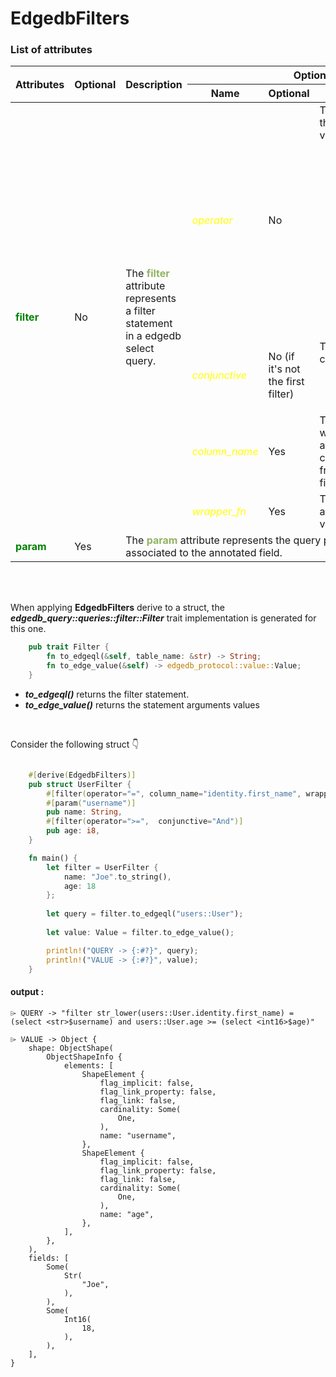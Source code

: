 # EdgedbFilters

### List of attributes

<table>
    <thead>
        <tr>
            <th rowspan="2">Attributes</th>
            <th rowspan="2">Optional</th>
            <th rowspan="2">Description</th>
            <th colspan="3">Options</th>
        </tr>
    <tr>
            <th>Name</th>
            <th>Optional</th>
            <th>Description</th>
    </tr>
    </thead>
    <tbody>
        <tr>
            <td rowspan="4"> <strong style="color: #008200">filter</strong> </td>
            <td rowspan="4"> No </td>
            <td rowspan="4"> The <strong style="color: #91b362">filter</strong> attribute represents a filter statement in a edgedb select query. </td>
            <td><i style="color: yellow">operator</i></td>
            <td>No</td>
            <td>
                The <i>operator</i> option that can takes following values :
                <ul>
                    <li>Exists</li>
                    <li>NotExists</li>
                    <li>Is ( or <strong>=</strong> )</li>
                    <li>IsNot ( or <strong>!=</strong> )</li>
                    <li>Like</li>
                    <li>ILike</li>
                    <li>In</li>
                    <li>NotIn</li>
                    <li>GreaterThan ( or <strong> > </strong> )</li>
                    <li>GreaterThanOrEqual ( or <strong> >= </strong> )</li>
                    <li>LessThan ( or <strong> < </strong> )</li>
                    <li>LessThanOrEqual ( or <strong> <= </strong> )</li>
                </ul>
            </td>
        </tr>
        <tr>
            <td><i style="color: yellow">conjunctive</i></td>
            <td>No (if it's not the first filter) </td>
            <td>
                The <i>conjunctive</i> option can be:
                <ul>
                    <li>And</li>
                    <li>Or</li>
                </ul>
            </td>
        </tr>
        <tr>
            <td><i style="color: yellow">column_name</i></td>
            <td>Yes</td>
            <td>The column_name on which the filter is applied. Only if the column name differs from the rust struct field name.</td>
        </tr>
        <tr>
            <td><i style="color: yellow">wrapper_fn</i></td>
            <td>Yes</td>
            <td>The edgedb function to apply to the column value while filtering.</td>
        </tr>
        <tr>
            <td> <strong style="color: #008200">param</strong> </td>
            <td> Yes </td>
            <td colspan="4"> 
            The <strong style="color: #91b362">param</strong> attribute represents the query parameter label associated to the annotated field. </td>
        </tr>
    </tbody>
</table>
<br><br>


When applying **EdgedbFilters** derive to a struct, the **_edgedb_query::queries::filter::Filter_** trait implementation is generated for this one.

```rust
    pub trait Filter {
        fn to_edgeql(&self, table_name: &str) -> String;
        fn to_edge_value(&self) -> edgedb_protocol::value::Value;
    }
```
- _**to_edgeql()**_ returns the filter statement.
- _**to_edge_value()**_ returns the statement arguments values
<br>

Consider the following struct 👇 
```rust

    #[derive(EdgedbFilters)]
    pub struct UserFilter {
        #[filter(operator="=", column_name="identity.first_name", wrapper_fn="str_lower")]
        #[param("username")]
        pub name: String,
        #[filter(operator=">=",  conjunctive="And")]
        pub age: i8,
    }
```

```rust
    fn main() {
        let filter = UserFilter {
            name: "Joe".to_string(),
            age: 18
        };
    
        let query = filter.to_edgeql("users::User");
    
        let value: Value = filter.to_edge_value();

        println!("QUERY -> {:#?}", query);
        println!("VALUE -> {:#?}", value);
    }
```

#### output :
```
⌲ QUERY -> "filter str_lower(users::User.identity.first_name) = (select <str>$username) and users::User.age >= (select <int16>$age)"
```
```
⌲ VALUE -> Object {
    shape: ObjectShape(
        ObjectShapeInfo {
            elements: [
                ShapeElement {
                    flag_implicit: false,
                    flag_link_property: false,
                    flag_link: false,
                    cardinality: Some(
                        One,
                    ),
                    name: "username",
                },
                ShapeElement {
                    flag_implicit: false,
                    flag_link_property: false,
                    flag_link: false,
                    cardinality: Some(
                        One,
                    ),
                    name: "age",
                },
            ],
        },
    ),
    fields: [
        Some(
            Str(
                "Joe",
            ),
        ), 
        Some(
            Int16(
                18,
            ),
        ),
    ],
}
```
